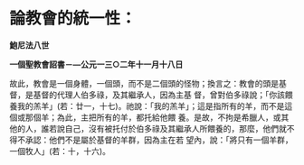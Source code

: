 # 論教會的統一性：


**鮑尼法八世**

**一個聖教會詔書－—公元一三○二年十一月十八日**





故此，教會是一個身體，一個頭，而不是二個頭的怪物；換言之：教會的頭是基督，是基督的代理人伯多祿，及其繼承人，因為主基
督，曾對伯多祿說；「你該餵養我的羔羊」(若：廿一，十七)。祂說：「我的羔羊」；這是指所有的羊，而不是這個或那個羊；為此，主把所有的羊，都托給他餵
養。是故，不拘是希臘人，或其他的人，誰若說自己，沒有被托付於伯多祿及其繼承人所餵養的，那麼，他們就不得不承認：他們不是屬於基督的羊群，因為主在若
望內，說：「將只有一個羊群，一個牧人」(若：十，十六)。

